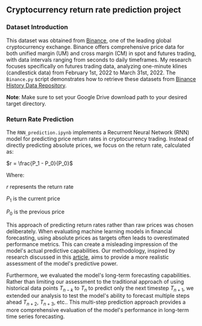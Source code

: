 ## Cryptocurrency return rate prediction project

### Dataset Introduction

This dataset was obtained from [Binance](https://www.binance.com/en-GB), one of the leading global cryptocurrency exchange. Binance offers comprehensive price data for both unified margin (UM) and cross margin (CM) in spot and futures trading, with data intervals ranging from seconds to daily timeframes. My research focuses specifically on futures trading data, analyzing one-minute klines (candlestick data) from February 1st, 2022 to March 31st, 2022. The `Binance.py` script demonstrates how to retrieve these datasets from [Binance History Data Repository](https://data.binance.vision/?prefix=data/futures/um/daily/klines/).

**Note**: Make sure to set your Google Drive download path to your desired target directory.

### Return Rate Prediction

The `RNN_prediction.ipynb` implements a Recurrent Neural Network (RNN) model for predicting price return rates in cryptocurrency trading. Instead of directly predicting absolute prices, we focus on the return rate, calculated as:

$r = \frac{P_1 - P_0}{P_0}$

Where:

$r$ represents the return rate

$P_1$ is the current price

$P_0$ is the previous price

This approach of predicting return rates rather than raw prices was chosen deliberately. When evaluating machine learning models in financial forecasting, using absolute prices as targets often leads to overestimated performance metrics. This can create a misleading impression of the model's actual predictive capabilities. Our methodology, inspired by research discussed in this [article](https://cloud.tencent.com/developer/article/2210127), aims to provide a more realistic assessment of the model's predictive power.

Furthermore, we evaluated the model's long-term forecasting capabilities. Rather than limiting our assessment to the traditional approach of using historical data points $T_{n-k}$ to $T_n$ to predict only the next timestep $T_{n+1}$, we extended our analysis to test the model's ability to forecast multiple steps ahead $T_{n+2}$, $T_{n+3}$, etc.. This multi-step prediction approach provides a more comprehensive evaluation of the model's performance in long-term time series forecasting.
